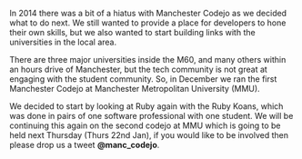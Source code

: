 In 2014 there was a bit of a hiatus with Manchester Codejo as we decided what to do next.  We still wanted to provide a place for developers to hone their own skills, but we also wanted to start building links with the universities in the local area. 

There are three major universities inside the M60, and many others within an hours drive of Manchester, but the tech community is not great at engaging with the student community. So, in December we ran the first Manchester Codejo at Manchester Metropolitan University (MMU).

We decided to start by looking at Ruby again with the Ruby Koans, which was done in pairs of one software professional with one student.  We will be continuing this again on the second codejo at MMU which is going to be held next Thursday (Thurs 22nd Jan), if you would like to be involved then please drop us a tweet **@manc_codejo**.

